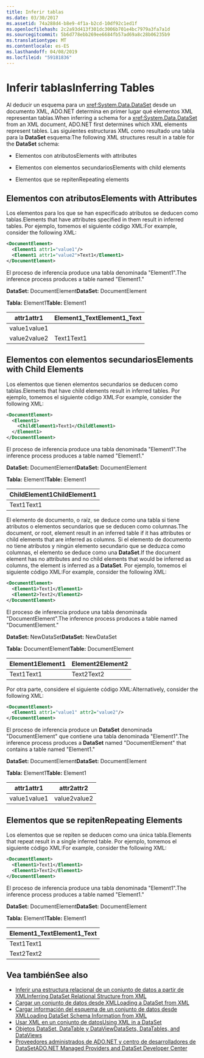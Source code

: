 ```yaml
---
title: Inferir tablas
ms.date: 03/30/2017
ms.assetid: 74a288d4-b8e9-4f1a-b2cd-10df92c1ed1f
ms.openlocfilehash: 2c2a93d413f301dc3006b701e4bc7979a3fa7a1d
ms.sourcegitcommit: 5b6d778ebb269ee6684fb57ad69a8c28b06235b9
ms.translationtype: MT
ms.contentlocale: es-ES
ms.lasthandoff: 04/08/2019
ms.locfileid: "59181836"
---
```

# <a name="inferring-tables"></a><span data-ttu-id="a6161-102">Inferir tablas</span><span class="sxs-lookup"><span data-stu-id="a6161-102">Inferring Tables</span></span>
<span data-ttu-id="a6161-103">Al deducir un esquema para un <xref:System.Data.DataSet> desde un documento XML, ADO.NET determina en primer lugar qué elementos XML representan tablas.</span><span class="sxs-lookup"><span data-stu-id="a6161-103">When inferring a schema for a <xref:System.Data.DataSet> from an XML document, ADO.NET first determines which XML elements represent tables.</span></span> <span data-ttu-id="a6161-104">Las siguientes estructuras XML como resultado una tabla para la **DataSet** esquema:</span><span class="sxs-lookup"><span data-stu-id="a6161-104">The following XML structures result in a table for the **DataSet** schema:</span></span>  
  
-   <span data-ttu-id="a6161-105">Elementos con atributos</span><span class="sxs-lookup"><span data-stu-id="a6161-105">Elements with attributes</span></span>  
  
-   <span data-ttu-id="a6161-106">Elementos con elementos secundarios</span><span class="sxs-lookup"><span data-stu-id="a6161-106">Elements with child elements</span></span>  
  
-   <span data-ttu-id="a6161-107">Elementos que se repiten</span><span class="sxs-lookup"><span data-stu-id="a6161-107">Repeating elements</span></span>  
  
## <a name="elements-with-attributes"></a><span data-ttu-id="a6161-108">Elementos con atributos</span><span class="sxs-lookup"><span data-stu-id="a6161-108">Elements with Attributes</span></span>  
 <span data-ttu-id="a6161-109">Los elementos para los que se han especificado atributos se deducen como tablas.</span><span class="sxs-lookup"><span data-stu-id="a6161-109">Elements that have attributes specified in them result in inferred tables.</span></span> <span data-ttu-id="a6161-110">Por ejemplo, tomemos el siguiente código XML:</span><span class="sxs-lookup"><span data-stu-id="a6161-110">For example, consider the following XML:</span></span>  
  
```xml  
<DocumentElement>  
  <Element1 attr1="value1"/>  
  <Element1 attr1="value2">Text1</Element1>  
</DocumentElement>  
```  
  
 <span data-ttu-id="a6161-111">El proceso de inferencia produce una tabla denominada "Element1".</span><span class="sxs-lookup"><span data-stu-id="a6161-111">The inference process produces a table named "Element1."</span></span>  
  
 <span data-ttu-id="a6161-112">**DataSet:** DocumentElement</span><span class="sxs-lookup"><span data-stu-id="a6161-112">**DataSet:** DocumentElement</span></span>  
  
 <span data-ttu-id="a6161-113">**Tabla:** Element1</span><span class="sxs-lookup"><span data-stu-id="a6161-113">**Table:** Element1</span></span>  
  
|<span data-ttu-id="a6161-114">attr1</span><span class="sxs-lookup"><span data-stu-id="a6161-114">attr1</span></span>|<span data-ttu-id="a6161-115">Element1_Text</span><span class="sxs-lookup"><span data-stu-id="a6161-115">Element1_Text</span></span>|  
|-----------|--------------------|  
|<span data-ttu-id="a6161-116">value1</span><span class="sxs-lookup"><span data-stu-id="a6161-116">value1</span></span>||  
|<span data-ttu-id="a6161-117">value2</span><span class="sxs-lookup"><span data-stu-id="a6161-117">value2</span></span>|<span data-ttu-id="a6161-118">Text1</span><span class="sxs-lookup"><span data-stu-id="a6161-118">Text1</span></span>|  
  
## <a name="elements-with-child-elements"></a><span data-ttu-id="a6161-119">Elementos con elementos secundarios</span><span class="sxs-lookup"><span data-stu-id="a6161-119">Elements with Child Elements</span></span>  
 <span data-ttu-id="a6161-120">Los elementos que tienen elementos secundarios se deducen como tablas.</span><span class="sxs-lookup"><span data-stu-id="a6161-120">Elements that have child elements result in inferred tables.</span></span> <span data-ttu-id="a6161-121">Por ejemplo, tomemos el siguiente código XML:</span><span class="sxs-lookup"><span data-stu-id="a6161-121">For example, consider the following XML:</span></span>  
  
```xml  
<DocumentElement>  
  <Element1>  
    <ChildElement1>Text1</ChildElement1>  
  </Element1>  
</DocumentElement>  
```  
  
 <span data-ttu-id="a6161-122">El proceso de inferencia produce una tabla denominada "Element1".</span><span class="sxs-lookup"><span data-stu-id="a6161-122">The inference process produces a table named "Element1."</span></span>  
  
 <span data-ttu-id="a6161-123">**DataSet:** DocumentElement</span><span class="sxs-lookup"><span data-stu-id="a6161-123">**DataSet:** DocumentElement</span></span>  
  
 <span data-ttu-id="a6161-124">**Tabla:** Element1</span><span class="sxs-lookup"><span data-stu-id="a6161-124">**Table:** Element1</span></span>  
  
|<span data-ttu-id="a6161-125">ChildElement1</span><span class="sxs-lookup"><span data-stu-id="a6161-125">ChildElement1</span></span>|  
|-------------------|  
|<span data-ttu-id="a6161-126">Text1</span><span class="sxs-lookup"><span data-stu-id="a6161-126">Text1</span></span>|  
  
 <span data-ttu-id="a6161-127">El elemento de documento, o raíz, se deduce como una tabla si tiene atributos o elementos secundarios que se deducen como columnas.</span><span class="sxs-lookup"><span data-stu-id="a6161-127">The document, or root, element result in an inferred table if it has attributes or child elements that are inferred as columns.</span></span> <span data-ttu-id="a6161-128">Si el elemento de documento no tiene atributos y ningún elemento secundario que se deduzca como columnas, el elemento se deduce como una **DataSet**.</span><span class="sxs-lookup"><span data-stu-id="a6161-128">If the document element has no attributes and no child elements that would be inferred as columns, the element is inferred as a **DataSet**.</span></span> <span data-ttu-id="a6161-129">Por ejemplo, tomemos el siguiente código XML:</span><span class="sxs-lookup"><span data-stu-id="a6161-129">For example, consider the following XML:</span></span>  
  
```xml  
<DocumentElement>  
  <Element1>Text1</Element1>  
  <Element2>Text2</Element2>  
</DocumentElement>  
```  
  
 <span data-ttu-id="a6161-130">El proceso de inferencia produce una tabla denominada "DocumentElement".</span><span class="sxs-lookup"><span data-stu-id="a6161-130">The inference process produces a table named "DocumentElement."</span></span>  
  
 <span data-ttu-id="a6161-131">**DataSet:** NewDataSet</span><span class="sxs-lookup"><span data-stu-id="a6161-131">**DataSet:** NewDataSet</span></span>  
  
 <span data-ttu-id="a6161-132">**Tabla:** DocumentElement</span><span class="sxs-lookup"><span data-stu-id="a6161-132">**Table:** DocumentElement</span></span>  
  
|<span data-ttu-id="a6161-133">Element1</span><span class="sxs-lookup"><span data-stu-id="a6161-133">Element1</span></span>|<span data-ttu-id="a6161-134">Element2</span><span class="sxs-lookup"><span data-stu-id="a6161-134">Element2</span></span>|  
|--------------|--------------|  
|<span data-ttu-id="a6161-135">Text1</span><span class="sxs-lookup"><span data-stu-id="a6161-135">Text1</span></span>|<span data-ttu-id="a6161-136">Text2</span><span class="sxs-lookup"><span data-stu-id="a6161-136">Text2</span></span>|  
  
 <span data-ttu-id="a6161-137">Por otra parte, considere el siguiente código XML:</span><span class="sxs-lookup"><span data-stu-id="a6161-137">Alternatively, consider the following XML:</span></span>  
  
```xml  
<DocumentElement>  
  <Element1 attr1="value1" attr2="value2"/>  
</DocumentElement>  
```  
  
 <span data-ttu-id="a6161-138">El proceso de inferencia produce un **DataSet** denominada "DocumentElement" que contiene una tabla denominada "Element1".</span><span class="sxs-lookup"><span data-stu-id="a6161-138">The inference process produces a **DataSet** named "DocumentElement" that contains a table named "Element1."</span></span>  
  
 <span data-ttu-id="a6161-139">**DataSet:** DocumentElement</span><span class="sxs-lookup"><span data-stu-id="a6161-139">**DataSet:** DocumentElement</span></span>  
  
 <span data-ttu-id="a6161-140">**Tabla:** Element1</span><span class="sxs-lookup"><span data-stu-id="a6161-140">**Table:** Element1</span></span>  
  
|<span data-ttu-id="a6161-141">attr1</span><span class="sxs-lookup"><span data-stu-id="a6161-141">attr1</span></span>|<span data-ttu-id="a6161-142">attr2</span><span class="sxs-lookup"><span data-stu-id="a6161-142">attr2</span></span>|  
|-----------|-----------|  
|<span data-ttu-id="a6161-143">value1</span><span class="sxs-lookup"><span data-stu-id="a6161-143">value1</span></span>|<span data-ttu-id="a6161-144">value2</span><span class="sxs-lookup"><span data-stu-id="a6161-144">value2</span></span>|  
  
## <a name="repeating-elements"></a><span data-ttu-id="a6161-145">Elementos que se repiten</span><span class="sxs-lookup"><span data-stu-id="a6161-145">Repeating Elements</span></span>  
 <span data-ttu-id="a6161-146">Los elementos que se repiten se deducen como una única tabla.</span><span class="sxs-lookup"><span data-stu-id="a6161-146">Elements that repeat result in a single inferred table.</span></span> <span data-ttu-id="a6161-147">Por ejemplo, tomemos el siguiente código XML:</span><span class="sxs-lookup"><span data-stu-id="a6161-147">For example, consider the following XML:</span></span>  
  
```xml  
<DocumentElement>  
  <Element1>Text1</Element1>  
  <Element1>Text2</Element1>  
</DocumentElement>  
```  
  
 <span data-ttu-id="a6161-148">El proceso de inferencia produce una tabla denominada "Element1".</span><span class="sxs-lookup"><span data-stu-id="a6161-148">The inference process produces a table named "Element1."</span></span>  
  
 <span data-ttu-id="a6161-149">**DataSet:** DocumentElement</span><span class="sxs-lookup"><span data-stu-id="a6161-149">**DataSet:** DocumentElement</span></span>  
  
 <span data-ttu-id="a6161-150">**Tabla:** Element1</span><span class="sxs-lookup"><span data-stu-id="a6161-150">**Table:** Element1</span></span>  
  
|<span data-ttu-id="a6161-151">Element1_Text</span><span class="sxs-lookup"><span data-stu-id="a6161-151">Element1_Text</span></span>|  
|--------------------|  
|<span data-ttu-id="a6161-152">Text1</span><span class="sxs-lookup"><span data-stu-id="a6161-152">Text1</span></span>|  
|<span data-ttu-id="a6161-153">Text2</span><span class="sxs-lookup"><span data-stu-id="a6161-153">Text2</span></span>|  
  
## <a name="see-also"></a><span data-ttu-id="a6161-154">Vea también</span><span class="sxs-lookup"><span data-stu-id="a6161-154">See also</span></span>

- [<span data-ttu-id="a6161-155">Inferir una estructura relacional de un conjunto de datos a partir de XML</span><span class="sxs-lookup"><span data-stu-id="a6161-155">Inferring DataSet Relational Structure from XML</span></span>](../../../../../docs/framework/data/adonet/dataset-datatable-dataview/inferring-dataset-relational-structure-from-xml.md)
- [<span data-ttu-id="a6161-156">Cargar un conjunto de datos desde XML</span><span class="sxs-lookup"><span data-stu-id="a6161-156">Loading a DataSet from XML</span></span>](../../../../../docs/framework/data/adonet/dataset-datatable-dataview/loading-a-dataset-from-xml.md)
- [<span data-ttu-id="a6161-157">Cargar información del esquema de un conjunto de datos desde XML</span><span class="sxs-lookup"><span data-stu-id="a6161-157">Loading DataSet Schema Information from XML</span></span>](../../../../../docs/framework/data/adonet/dataset-datatable-dataview/loading-dataset-schema-information-from-xml.md)
- [<span data-ttu-id="a6161-158">Usar XML en un conjunto de datos</span><span class="sxs-lookup"><span data-stu-id="a6161-158">Using XML in a DataSet</span></span>](../../../../../docs/framework/data/adonet/dataset-datatable-dataview/using-xml-in-a-dataset.md)
- [<span data-ttu-id="a6161-159">Objetos DataSet, DataTable y DataView</span><span class="sxs-lookup"><span data-stu-id="a6161-159">DataSets, DataTables, and DataViews</span></span>](../../../../../docs/framework/data/adonet/dataset-datatable-dataview/index.md)
- [<span data-ttu-id="a6161-160">Proveedores administrados de ADO.NET y centro de desarrolladores de DataSet</span><span class="sxs-lookup"><span data-stu-id="a6161-160">ADO.NET Managed Providers and DataSet Developer Center</span></span>](https://go.microsoft.com/fwlink/?LinkId=217917)
